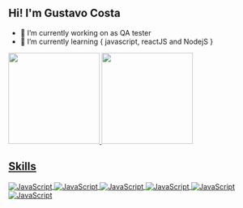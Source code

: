 ## Hi! I'm Gustavo Costa

- 💼 I’m currently working on as QA tester
- 🌱 I’m currently learning { javascript, reactJS and NodejS }

<div>
<a href="https://github.com/gustavoCsilva1">
<img height="180em" src="https://github-readme-stats.vercel.app/api?username=gustavoCsilva1&show_icons=true&theme=dracula&include_all_commits=true&count_private=true"/>

<img height="180em" src="https://github-readme-stats.vercel.app/api/top-langs/?username=gustavoCsilva1&layout-compact&langs_count=16&theme=dracula"/>

</div>

##

## Skills
<div>
<img align="center" alt="JavaScript" src="https://img.shields.io/badge/CSS3-1572B6?style=for-the-badge&logo=css3&logoColor=white" />
<img align="center" alt="JavaScript" src="https://img.shields.io/badge/JavaScript-F7DF1E?style=for-the-badge&logo=javascript&logoColor=black" />
<img align="center" alt="JavaScript" src="https://img.shields.io/badge/React-20232A?style=for-the-badge&logo=react&logoColor=61DAFB" />
<img align="center" alt="JavaScript" src="https://img.shields.io/badge/Node.js-43853D?style=for-the-badge&logo=node.js&logoColor=white" />
<img align="center" alt="JavaScript" src="https://img.shields.io/badge/MySQL-00000F?style=for-the-badge&logo=mysql&logoColor=white" />
<img align="center" alt="JavaScript" src="https://img.shields.io/badge/PostgreSQL-316192?style=for-the-badge&logo=postgresql&logoColor=white" />
</div>
